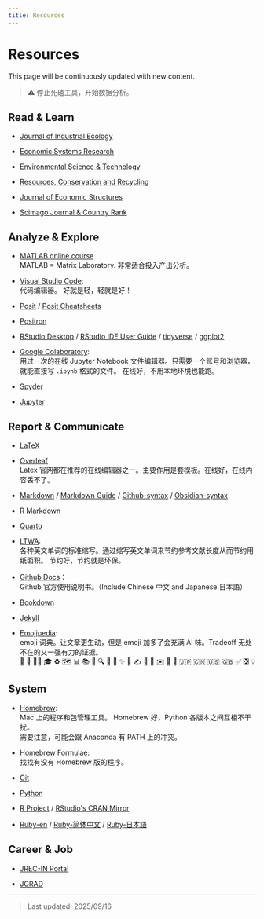 ```yaml
---
title: Resources
---
```


# Resources  
This page will be continuously updated with new content.

> ⚠️ 停止死磕工具，开始数据分析。


## Read & Learn
- [Journal of Industrial Ecology](https://onlinelibrary.wiley.com/journal/15309290)

- [Economic Systems Research](https://www.tandfonline.com/journals/cesr20)

- [Environmental Science & Technology](https://pubs.acs.org/journal/esthag)

- [Resources, Conservation and Recycling](https://www.sciencedirect.com/journal/resources-conservation-and-recycling)

- [Journal of Economic Structures](https://journalofeconomicstructures.springeropen.com/)

- [Scimago Journal & Country Rank](https://www.scimagojr.com/)


## Analyze & Explore
- [MATLAB online course](https://matlabacademy.mathworks.com/jp/?page=1&sort=featured&s_tid=nav_learn_mlac)   
  MATLAB = Matrix Laboratory. 非常适合投入产出分析。

- [Visual Studio Code](https://code.visualstudio.com/):   
  代码编辑器。
  好就是轻，轻就是好！

- [Posit](https://posit.co/) / [Posit Cheatsheets](https://rstudio.github.io/cheatsheets/)
  
- [Positron](https://positron.posit.co/)  
  
- [RStudio Desktop](https://posit.co/download/rstudio-desktop/) / [RStudio IDE User Guide](https://docs.posit.co/ide/user/) / [tidyverse](https://www.tidyverse.org/) / [ggplot2](https://ggplot2.tidyverse.org/)

- [Google Colaboratory](https://colab.google):   
  用过一次的在线 Jupyter Notebook 文件编辑器。只需要一个账号和浏览器，就能直接写 `.ipynb` 格式的文件。
  在线好，不用本地环境也能跑。

- [Spyder](https://www.spyder-ide.org/)
  
- [Jupyter](https://jupyter.org/)


## Report & Communicate
- [LaTeX](https://www.latex-project.org/)
  
- [Overleaf](https://www.overleaf.com/)    
  Latex 官网都在推荐的在线编辑器之一。主要作用是套模板。在线好，在线内容丢不了。

- [Markdown](https://daringfireball.net/projects/markdown/) / [Markdown Guide](https://www.markdownguide.org/) / [Github-syntax](https://docs.github.com/en/get-started/writing-on-github/getting-started-with-writing-and-formatting-on-github/basic-writing-and-formatting-syntax) / [Obsidian-syntax](https://help.obsidian.md/syntax)

- [R Markdown](https://rmarkdown.rstudio.com/)

- [Quarto](https://quarto.org/) 

- [LTWA](https://www.issn.org/services/online-services/access-to-the-ltwa/):   
  各种英文单词的标准缩写。通过缩写英文单词来节约参考文献长度从而节约用纸面积。
  节约好，节约就是环保。

- [Github Docs](https://docs.github.com/en)：  
  Github 官方使用说明书。（Include Chinese 中文 and Japanese 日本語） 

- [Bookdown](https://bookdown.org/)

- [Jekyll](https://jekyllrb.com/)

- [Emojipedia](https://emojipedia.org/):   
  emoji 词典。让文章更生动，但是 emoji 加多了会充满 AI 味。Tradeoff 无处不在的又一强有力的证据。  
👋 🚀 👨‍🎓  🎓  ♻️ 🗺️ 
📊 📚 📃 🔍 
🔗
🎤 ✨ 📝 ✍️ 📖 📁
✉️ 📧 🌟
🇯🇵 🇨🇳 🇺🇸 🇬🇧 
✅ ❎ 💡


## System
- [Homebrew](https://brew.sh/):    
  Mac 上的程序和包管理工具。
  Homebrew 好，Python 各版本之间互相不干扰。   
  需要注意，可能会跟 Anaconda 有 PATH 上的冲突。

- [Homebrew Formulae](https://formulae.brew.sh/formula/):    
  找找有没有 Homebrew 版的程序。

- [Git](https://git-scm.com/)

- [Python](https://www.python.org/)

- [R Project](https://www.r-project.org/) / [RStudio's CRAN Mirror](https://cran.rstudio.com/)

- [Ruby-en](https://www.ruby-lang.org/en/) / [Ruby-简体中文](https://www.ruby-lang.org/zh_cn/) / [Ruby-日本語](https://www.ruby-lang.org/ja/)



## Career & Job
- [JREC-IN Portal](https://jrecin.jst.go.jp/seek/SeekTop)

- [JGRAD](https://jgrad.nistep.go.jp/)


---

> Last updated: 2025/09/16